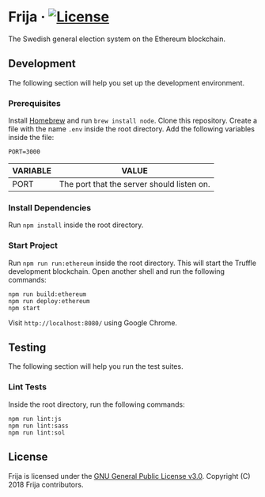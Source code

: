 # Frija &middot; [![License](https://img.shields.io/github/license/robshape/frija.svg)](./LICENSE)
The Swedish general election system on the Ethereum blockchain.

## Development
The following section will help you set up the development environment.

### Prerequisites
Install [Homebrew](https://brew.sh/) and run `brew install node`. Clone this repository. Create a file with the name `.env` inside the root directory. Add the following variables inside the file:
```
PORT=3000
```

|VARIABLE|VALUE                                     |
|--------|------------------------------------------|
|PORT    |The port that the server should listen on.|

### Install Dependencies
Run `npm install` inside the root directory.

### Start Project
Run `npm run run:ethereum` inside the root directory. This will start the Truffle development blockchain. Open another shell and run the following commands:
```
npm run build:ethereum
npm run deploy:ethereum
npm start
```

Visit `http://localhost:8080/` using Google Chrome.

## Testing
The following section will help you run the test suites.

### Lint Tests
Inside the root directory, run the following commands:
```
npm run lint:js
npm run lint:sass
npm run lint:sol
```

## License
Frija is licensed under the [GNU General Public License v3.0](./LICENSE). Copyright (C) 2018 Frija contributors.
